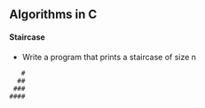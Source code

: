 ## Algorithms in C 

#### 

#### Staircase
- Write a program that prints a staircase of size n
```
   #
  ##
 ###
####
```